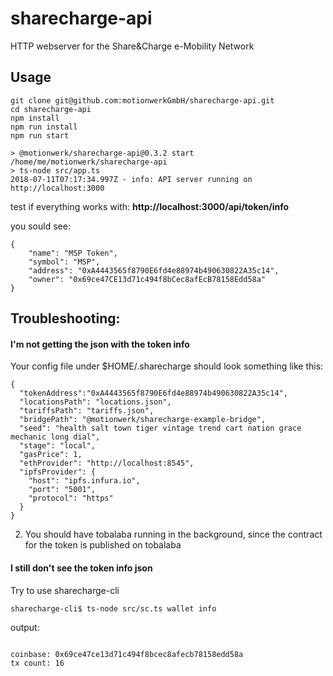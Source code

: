 # sharecharge-api
HTTP webserver for the Share&amp;Charge e-Mobility Network

## Usage

~~~~
git clone git@github.com:motionwerkGmbH/sharecharge-api.git
cd sharecharge-api
npm install
npm run install
npm run start

> @motionwerk/sharecharge-api@0.3.2 start /home/me/motionwerk/sharecharge-api
> ts-node src/app.ts
2018-07-11T07:17:34.997Z - info: API server running on http://localhost:3000

~~~~

test if everything works with: <strong>http://localhost:3000/api/token/info</strong>

you sould see:

~~~~
{
    "name": "MSP Token",
    "symbol": "MSP",
    "address": "0xA4443565f8790E6fd4e88974b490630822A35c14",
    "owner": "0x69ce47CE13d71c494f8bCec8afEcB78158Edd58a"
}
~~~~


## Troubleshooting:

#### I'm not getting the json with the token info

Your config file under $HOME/.sharecharge should look something like this:

~~~~
{
  "tokenAddress":"0xA4443565f8790E6fd4e88974b490630822A35c14",
  "locationsPath": "locations.json",
  "tariffsPath": "tariffs.json",
  "bridgePath": "@motionwerk/sharecharge-example-bridge",
  "seed": "health salt town tiger vintage trend cart nation grace mechanic long dial",
  "stage": "local",
  "gasPrice": 1,
  "ethProvider": "http://localhost:8545",
  "ipfsProvider": {
    "host": "ipfs.infura.io",
    "port": "5001",
    "protocol": "https"
  }
}
~~~~

2) You should have tobalaba running in the background, since the contract for the token is published on tobalaba

#### I still don't see the token info json

Try to use sharecharge-cli

~~~~
sharecharge-cli$ ts-node src/sc.ts wallet info
~~~~

output:
~~~~

coinbase: 0x69ce47ce13d71c494f8bcec8afecb78158edd58a
tx count: 16
~~~~
